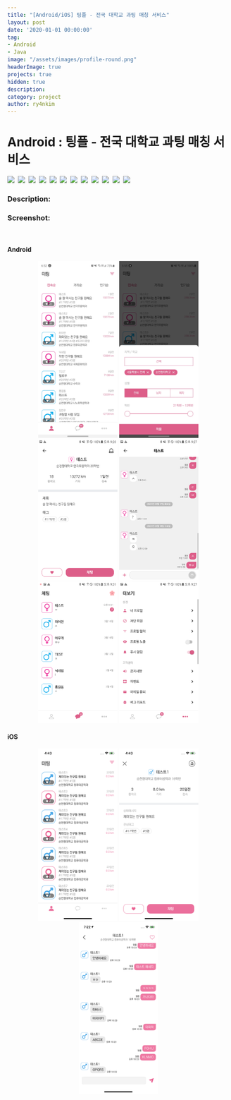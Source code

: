 ```yaml
---
title: "[Android/iOS] 팅플 - 전국 대학교 과팅 매칭 서비스"
layout: post
date: '2020-01-01 00:00:00'
tag:
- Android
- Java
image: "/assets/images/profile-round.png"
headerImage: true
projects: true
hidden: true
description: 
category: project
author: ry4nkim
---
```


# Android : 팅플 - 전국 대학교 과팅 매칭 서비스

<p>
  <img src="https://img.shields.io/badge/Android-6bd388?style=flat-square&logo=Android&logoColor=white"/>&nbsp;
  <img src="https://img.shields.io/badge/Kotlin-7F52FF?style=flat-square&logo=Kotlin&logoColor=white"/>&nbsp;
  <img src="https://img.shields.io/badge/iOS-000000?style=flat-square&logo=iOS&logoColor=white"/>&nbsp;
  <img src="https://img.shields.io/badge/Swift-F05138?style=flat-square&logo=Swift&logoColor=white"/>&nbsp;
  <img src="https://img.shields.io/badge/SpringBoot-6DB33F?style=flat-square&logo=SpringBoot&logoColor=white"/>&nbsp;
  <img src="https://img.shields.io/badge/Java-d33830?style=flat-square&logo=Java&logoColor=white"/>&nbsp;
  <img src="https://img.shields.io/badge/Node.js-339933?style=flat-square&logo=Node.js&logoColor=white"/>&nbsp;
  <img src="https://img.shields.io/badge/JavaScript-ecd74d?style=flat-square&logo=JavaScript&logoColor=black"/>&nbsp;
  <img src="https://img.shields.io/badge/Socket.io-010101?style=flat-square&logo=Socket.io&logoColor=white"/>&nbsp;
  <img src="https://img.shields.io/badge/MySQL-2d6e8e?style=flat-square&logo=MySQL&logoColor=white"/>&nbsp;
  <img src="https://img.shields.io/badge/MongoDB-47A248?style=flat-square&logo=MongoDB&logoColor=white"/>&nbsp;
  <img src="https://img.shields.io/badge/Redis-DC382D?style=flat-square&logo=Redis&logoColor=white"/>&nbsp;
</p>

### Description:

### Screenshot:
<br>

#### Android
<p align="center">
  <img src="/assets/images/android-ios-tingple/1.jpg" width="180">
  <img src="/assets/images/android-ios-tingple/2.jpg" width="180">
  <img src="/assets/images/android-ios-tingple/3.png" width="180">
  <img src="/assets/images/android-ios-tingple/4.png" width="180">
  <img src="/assets/images/android-ios-tingple/5.png" width="180">
  <img src="/assets/images/android-ios-tingple/6.png" width="180">
</p>

#### iOS
<p align="center">
  <img src="/assets/images/android-ios-tingple/7.png" width="180">
  <img src="/assets/images/android-ios-tingple/8.png" width="180">
  <img src="/assets/images/android-ios-tingple/9.png" width="180">
</p>
<br>